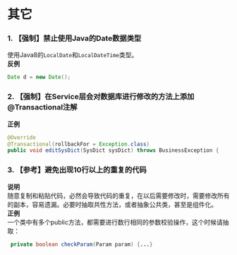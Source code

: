 # 其它 
### 1. 【强制】禁止使用Java的Date数据类型
使用Java8的`LocalDate`和`LocalDateTime`类型。  
**反例**  
```java
Date d = new Date();
```

### 2. 【强制】在Service层会对数据库进行修改的方法上添加@Transactional注解
**正例**  
```java
@Override
@Transactional(rollbackFor = Exception.class)
public void editSysDict(SysDict sysDict) throws BusinessException {
```

### 3. 【参考】避免出现10行以上的重复的代码
**说明**  
随意复制和粘贴代码，必然会导致代码的重复，在以后需要修改时，需要修改所有的副本，容易遗漏。必要时抽取共性方法，或者抽象公共类，甚至是组件化。  
**正例**  
一个类中有多个public方法，都需要进行数行相同的参数校验操作，这个时候请抽取： 
```java
 private boolean checkParam(Param param) {...}
 ```